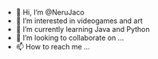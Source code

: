 - 👋 Hi, I’m @NeruJaco
- 👀 I’m interested in videogames and art
- 🌱 I’m currently learning Java and Python
- 💞️ I’m looking to collaborate on ...
- 📫 How to reach me ...

<!---
NeruJaco/NeruJaco is a ✨ special ✨ repository because its `README.md` (this file) appears on your GitHub profile.
You can click the Preview link to take a look at your changes.
--->
